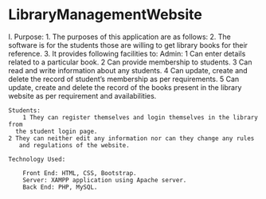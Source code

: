 # LibraryManagementWebsite


I. Purpose:
 	 1. The purposes of this application are as follows: 
   2. The software is for the students those are willing to get library books for their 
       reference. 
   3. It provides following facilities to:
	Admin: 
		1 Can enter details related to a particular book. 
		2 Can provide membership to students. 
		3 Can read and write information about any students. 
		4 Can update, create and delete the record of student’s membership as per 
			requirements.
		5 Can update, create and delete the record of the books present in the 
			library website as per requirement and availabilities.
			
	Students:
		1 They can register themselves and login themselves in the library from 
      the student login page.
    2 They can neither edit any information nor can they change any rules 
       and regulations of the website.
			 
	Technology Used: 
	
		Front End: HTML, CSS, Bootstrap. 
		Server: XAMPP application using Apache server.
		Back End: PHP, MySQL. 
